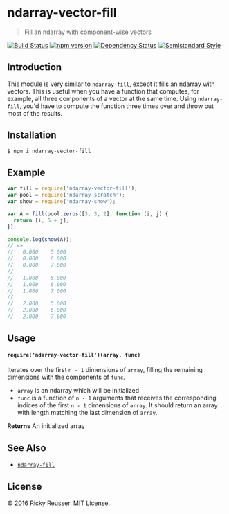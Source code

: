 # ndarray-vector-fill

> Fill an ndarray with component-wise vectors

[![Build Status][travis-image]][travis-url]
[![npm version][npm-image]][npm-url]
[![Dependency Status][david-dm-image]][david-dm-url]
[![Semistandard Style][semistandard-image]][semistandard-url]


## Introduction

This module is very similar to [`ndarray-fill`](https://github.com/scijs/ndarray-fill), except it fills an ndarray with vectors. This is useful when you have a function that computes, for example, all three components of a vector at the same time. Using `ndarray-fill`, you'd have to compute the function three times over and throw out most of the results.


## Installation

```bash
$ npm i ndarray-vector-fill
```

## Example

```javascript
var fill = require('ndarray-vector-fill');
var pool = require('ndarray-scratch');
var show = require('ndarray-show');

var A = fill(pool.zeros([3, 3, 2], function (i, j) {
  return [i, 5 + j];
});

console.log(show(A));
// => 
//   0.000    5.000
//   0.000    6.000
//   0.000    7.000
//
//   1.000    5.000
//   1.000    6.000
//   1.000    7.000
//
//   2.000    5.000
//   2.000    6.000
//   2.000    7.000
```

## Usage

#### `require('ndarray-vector-fill')(array, func)`

Iterates over the first `n - 1` dimensions of `array`, filling the remaining dimensions with the components of `func`.

- `array` is an ndarray which will be initialized
- `func` is a function of `n - 1` arguments that receives the corresponding indices of the first `n - 1` dimensions of `array`. It should return an array with length matching the last dimension of `array`.

**Returns** An initialized array

## See Also

- [`ndarray-fill`](https://github.com/scijs/ndarray-fill)

## License

&copy; 2016 Ricky Reusser. MIT License.




<!-- BADGES -->

[travis-image]: https://travis-ci.org/scijs/ndarray-vector-fill.svg?branch=master
[travis-url]: https://travis-ci.org/scijs/ndarray-vector-fill

[npm-image]: https://badge.fury.io/js/ndarray-vector-fill.svg
[npm-url]: https://npmjs.org/package/ndarray-vector-fill

[david-dm-image]: https://david-dm.org/scijs/ndarray-vector-fill.svg?theme=shields.io
[david-dm-url]: https://david-dm.org/scijs/ndarray-vector-fill

[semistandard-image]: https://img.shields.io/badge/code%20style-semistandard-brightgreen.svg?style=flat-square
[semistandard-url]: https://github.com/Flet/semistandard

<!-- see stability badges at: https://github.com/badges/stability-badges -->
[stability-url]: https://github.com/badges/stability-badges
[stability-deprecated]: http://badges.github.io/stability-badges/dist/deprecated.svg
[stability-experimental]: http://badges.github.io/stability-badges/dist/experimental.svg
[stability-unstable]: http://badges.github.io/stability-badges/dist/unstable.svg
[stability-stable]: http://badges.github.io/stability-badges/dist/stable.svg
[stability-frozen]: http://badges.github.io/stability-badges/dist/frozen.svg
[stability-locked]: http://badges.github.io/stability-badges/dist/locked.svg

